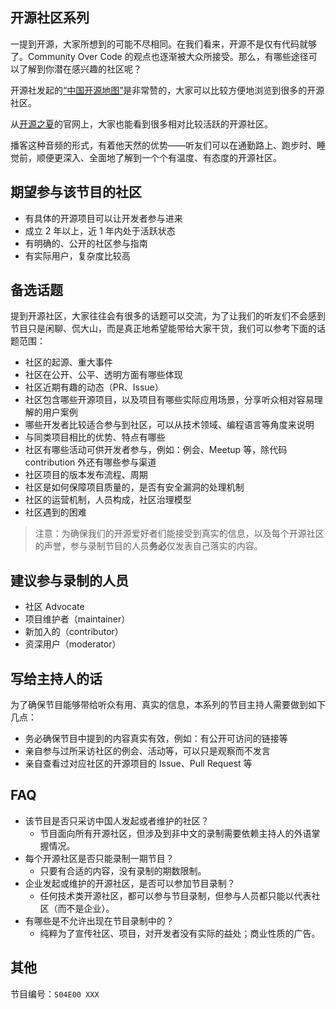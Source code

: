 ## 开源社区系列
一提到开源，大家所想到的可能不尽相同。在我们看来，开源不是仅有代码就够了。Community Over Code 的观点也逐渐被大众所接受。那么，有哪些途径可以了解到你潜在感兴趣的社区呢？

开源社发起的[“中国开源地图”](https://kaiyuanshe.vercel.app/organization)是非常赞的，大家可以比较方便地浏览到很多的开源社区。

从[开源之夏](https://summer-ospp.ac.cn/)的官网上，大家也能看到很多相对比较活跃的开源社区。

播客这种音频的形式，有着他天然的优势——听友们可以在通勤路上、跑步时、睡觉前，顺便更深入、全面地了解到一个个有温度、有态度的开源社区。

## 期望参与该节目的社区
* 有具体的开源项目可以让开发者参与进来
* 成立 2 年以上，近 1 年内处于活跃状态
* 有明确的、公开的社区参与指南
* 有实际用户，复杂度比较高

## 备选话题
提到开源社区，大家往往会有很多的话题可以交流，为了让我们的听友们不会感到节目只是闲聊、侃大山，而是真正地希望能带给大家干货，我们可以参考下面的话题范围：

* 社区的起源、重大事件
* 社区在公开、公平、透明方面有哪些体现
* 社区近期有趣的动态（PR、Issue）
* 社区包含哪些开源项目，以及项目有哪些实际应用场景，分享听众相对容易理解的用户案例
* 哪些开发者比较适合参与到社区，可以从技术领域、编程语言等角度来说明
* 与同类项目相比的优势、特点有哪些
* 社区有哪些活动可供开发者参与，例如：例会、Meetup 等，除代码 contribution 外还有哪些参与渠道
* 社区项目的版本发布流程、周期
* 社区是如何保障项目质量的，是否有安全漏洞的处理机制
* 社区的运营机制，人员构成，社区治理模型
* 社区遇到的困难

> 注意：为确保我们的开源爱好者们能接受到真实的信息，以及每个开源社区的声誉，参与录制节目的人员**务必**仅发表自己落实的内容。

## 建议参与录制的人员
* 社区 Advocate
* 项目维护者（maintainer）
* 新加入的（contributor）
* 资深用户（moderator）

## 写给主持人的话
为了确保节目能够带给听众有用、真实的信息，本系列的节目主持人需要做到如下几点：

* 务必确保节目中提到的内容真实有效，例如：有公开可访问的链接等
* 亲自参与过所采访社区的例会、活动等，可以只是观察而不发言
* 亲自查看过对应社区的开源项目的 Issue、Pull Request 等

## FAQ
* 该节目是否只采访中国人发起或者维护的社区？
  * 节目面向所有开源社区，但涉及到非中文的录制需要依赖主持人的外语掌握情况。
* 每个开源社区是否只能录制一期节目？
  * 只要有合适的内容，没有录制的期数限制。
* 企业发起或维护的开源社区，是否可以参加节目录制？
  * 任何技术类开源社区，都可以参与节目录制，但参与人员都只能以代表社区（而不是企业）。
* 有哪些是不允许出现在节目录制中的？
  * 纯粹为了宣传社区、项目，对开发者没有实际的益处；商业性质的广告。

## 其他
节目编号：`S04E00 XXX`
